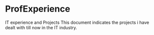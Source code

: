 # ProfExperience
IT experience and Projects
This document indicates the projects i have dealt with till now in the IT industry.
